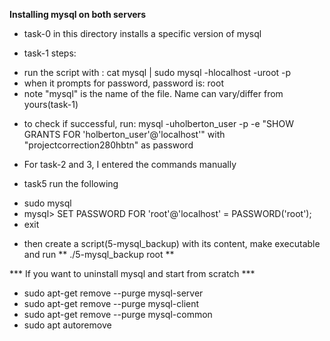 **Installing mysql on both servers**

* task-0 in this directory installs a specific version of mysql

* task-1 steps:
- run the script with : cat mysql | sudo mysql -hlocalhost -uroot -p
- when it prompts for password, password is: root
- note "mysql" is the name of the file. Name can vary/differ from yours(task-1)
* to check if successful, run: mysql -uholberton_user -p -e "SHOW GRANTS FOR 'holberton_user'@'localhost'"  with "projectcorrection280hbtn" as password

* For task-2 and 3, I entered the commands manually

* task5 run the following
- sudo mysql
- mysql> SET PASSWORD FOR 'root'@'localhost' = PASSWORD('root');
- exit

* then create a script(5-mysql_backup) with its content, make executable and run
** ./5-mysql_backup root **


*** If you want to uninstall mysql and start from scratch ***
- sudo apt-get remove --purge mysql-server
- sudo apt-get remove --purge mysql-client
- sudo apt-get remove --purge mysql-common
- sudo apt autoremove

